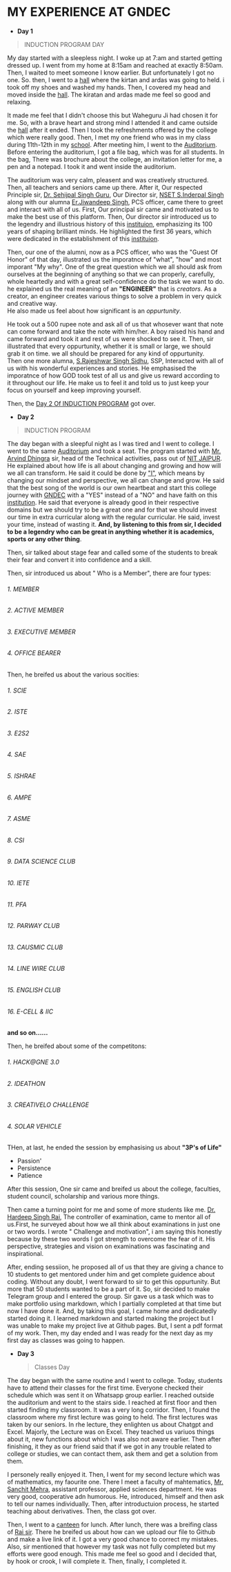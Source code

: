 # MY EXPERIENCE AT GNDEC 
- __Day 1__
> INDUCTION PROGRAM DAY

My day started with a sleepless night. I woke up at 7:am and started getting dressed up. I went from my home at 8:15am and reached at exactly 8:50am. Then, I waited to meet someone I know earlier. But unfortunately I got no one. So. then, I went to a [hall]() where the kirtan and ardas was going to held. i took off my shoes and washed my hands. Then, I covered my head and moved inside the [hall](). The kiratan and ardas made me feel so good and relaxing.

It made me feel that I didn't choose this but Waheguru Ji had chosen it for me. So, with a brave heart and strong mind I attended it and came outside the [hall]() after it ended. Then I took the refreshments offered by the college which were really good. Then, I met my one friend who was in my class during 11th-12th in my [school](https://www.google.com/search?q=bvm+kithclu+nagar&rlz=1C1CHBF_enIN1051IN1051&oq=bvm+kithclu+nagar&gs_lcrp=EgZjaHJvbWUyBggAEEUYOTISCAEQLhgNGK8BGMcBGIAEGI4FMgkIAhAAGA0YgAQyCQgDEAAYDRiABDIICAQQABgWGB4yDQgFEAAYhgMYgAQYigUyDQgGEAAYhgMYgAQYigUyDQgHEAAYhgMYgAQYigUyCggIEAAYgAQYogTSAQg3NjMwajBqNKgCALACAA&sourceid=chrome&ie=UTF-8). After meeting him, I went to the [Auditorium](https://gndec.ac.in/cultural/?q=node/9). Before entering the auditorium, I got a file bag, which was for all students. In the bag, There was brochure about the college, an invitation letter for me, a pen and a notepad. I took it and went inside the auditorium.

The auditorium was very calm, pleasent and was creatively structured. Then, all teachers and seniors came up there. After it, Our respected Principle sir, [Dr. Sehijpal Singh Guru](https://fb.watch/tigo5j7WBQ/), Our Director sir, [NSET S.Inderpal Singh](https://fb.watch/tigpSmuCit/) along with our alumna [Er.Jiwandeep Singh](https://fb.watch/tigjZwZe3z/), PCS officer, came there to greet and interact with all of us. First, Our principal sir came and motivated us to make the best use of this platform. Then, Our director sir introduced us to the legendry and illustrious history of this [instituion](https://www.gndec.ac.in/), emphasizing its 100 years of shaping brilliant minds. He highlighted the first 36 years, which were dedicated in the establishment of this [instituion](https://www.gndec.ac.in/).

Then, our one of the alumni, now as a PCS officer, who was the "Guest Of Honor" of that day, illustrated us the imporatnce of "what", "how" and most imporant "My why". One of the great question which we all should ask from ourselves at the beginning of anything so that we can properly, carefully, whole heartedly and with a great self-confidence do the task we want to do. he explained us the real meaning of an __"ENGINEER"__ that is _creators_. As a creator, an engineer creates various things to solve a problem in very quick and creative way.\
He also made us feel about how significant is an _oppurtunity_.

He took out a 500 rupee note and ask all of us that whosever want that note can come forward and take the note with him/her. A boy raised his hand and came forward and took it and rest of us were shocked to see it. Then, sir illustrated that every oppurtunity, whether it is small or large, we should grab it on time. we all should be prepared for any kind of oppurtunity.\
Then one more alumna, [S.Rajeshwar Singh Sidhu](https://fb.watch/tigzIRdD9R/), SSP, Interacted with all of us with his wonderful experiences and stories. He emphasised the imporatnce of how GOD took test of all us and give us reward according to it throughout our life. He make us to feel it and told us to just keep your focus on yourself and keep improving yourself.

Then, the [Day 2 Of INDUCTION PROGRAM](https://fb.watch/tigAJvY2Z7/) got over.

<!--FRom here code is being edited-->
- __Day 2__
> INDUCTION PROGRAM  

The day began with a sleepful night as I was tired and I went to college. I went to the same [Auditorium](https://gndec.ac.in/cultural/?q=node/9) and took a seat. The program started with [Mr. Arvind Dhingra](https://gndec.ac.in/faculty/?id=68) sir, head of the Technical activities, pass out of [NIT JAIPUR](https://www.google.com/search?sca_esv=1af7de384805fe35&sca_upv=1&rlz=1C1CHBF_enIN1051IN1051&sxsrf=ADLYWIJRj8lU4wRCnhGTHBoZ1MBjn_64qg:1720950747389&q=NIT+JAIPUR&source=lnms&fbs=AEQNm0BKxFXqFZETuC92mLOmXO9xJMdcEc6vsS8xotR_o6JIE2lxJVbfbQf0QBF0bvfl3GFNBPTQACMdFh6XPuV1Z0Eg9hjj1mCoiKv3FGCZSoL8LFWndMdM2XR4aGD0cSNlCtcWfG2Uxx1VHbESZZGtTLqJIpWorIEiBwoLHBotrxsca8c17DXljhODP05SZ-xKH05k1jwUlGV8PNmYih-FkegBBuFe9w&sa=X&ved=2ahUKEwimlOWPoaaHAxV7SGcHHTklAhkQ0pQJegQIFBAB&biw=1536&bih=730&dpr=1.25). He explained about how life is all about changing and growing and how will we all can transform. He said it could be done by ["I"](), which means by changing our mindset and perspective, we all can change and grow. He said that the best song of the world is our own heartbeat and start this college journey with [GNDEC]() with a "YES" instead of a "NO" and have faith on this [institution]().
He said that everyone is already good in their respective domains but we should try to be a great one and for that we should invest our time in extra curricular along with the regular curricular. He said, invest your time, instead of wasting it. __And, by listening to this from sir, I decided to be a legendry who can be great in anything whether it is academics, sports or any other thing__.

Then, sir talked about stage fear and called some of the students to break their fear and convert it into confidence and a skill. 

Then, sir introduced us about " Who is a Member", there are four types:
###### 1. MEMBER
###### 2. ACTIVE MEMBER
###### 3. EXECUTIVE MEMBER
###### 4. OFFICE BEARER

Then, he breifed us about the various socities:
###### 1. SCIE 
###### 2. ISTE
###### 3. E2S2
###### 4. SAE
###### 5. ISHRAE
###### 6. AMPE
###### 7. ASME 
###### 8. CSI
###### 9. DATA SCIENCE CLUB
###### 10. IETE
###### 11. PFA
###### 12. PARWAY CLUB
###### 13. CAUSMIC CLUB
###### 14. LINE WIRE CLUB
###### 15. ENGLISH CLUB
###### 16. E-CELL & IIC

__and so on......__

Then, he breifed about some of the competitons:
###### 1. HACK@GNE 3.0
###### 2. IDEATHON
###### 3. CREATIVELO CHALLENGE 
###### 4. SOLAR VEHICLE

THen, at last, he ended the session by emphasising us about __"3P's of Life"__
- Passion'
- Persistence
- Patience

After this session, One sir came and breifed us about the college, faculties, student council, scholarship and various more things.

Then came a turning point for me and some of more students like me. [Dr. Hardeep Singh Rai](https://gndec.ac.in/faculty/?id=268),  The controller of examination, came to mentor all of us.First, he surveyed about how we all think about examinations in just one or two words. I wrote " Challenge and motivation", i am saying this honestly because by these two words I got strength to overcome the fear of it. His perspective, strategies and vision on examinations was fascinating and inspirational.

After, ending sessiion, he proposed all of us that they are giving a chance to 10 students to get mentored under him and get complete guidence about coding. Without any doubt, I went forward to sir to get this oppurtunity. But more that 50 students wanted to be a part of it. So, sir decided to make Telegram group and I entered the group. Sir gave us a task which was to make portfolio using markdown, which I partially completed at that time but now I have done it.
And, by taking this goal, I came home and dedicatedly started doing it. I learned markdown and started making the project but I was unable to make my project live at Github pages. But, I sent a pdf format of my work. Then, my day ended and I was ready for the next day as my first day as classes was going to happen.    

- __Day 3__
  
  > Classes Day

The day began with the same routine and I went to college. Today, students have to attend their classes for the first time. Everyone checked their schedule which was sent it on Whatsapp group earlier. I reached outside the auditorium and 
went to the stairs side. I reached at first floor and then started finding my classroom. It was a very long corridor. Then, I found the classroom where my first lecture was going to held. The first lectures was taken by our seniors. In rhe lecture, they enlighten us about Chatgpt and Excel. Majorly, the Lecture was on Excel. They teached us variuos things about it, new functions about which I was also not aware earlier. Then after finishing, it they as our friend said that if we got in any trouble related to college or studies, we can contact them, ask them and get a solution from them.

I personely really enjoyed it. Then, I went for my second lecture which was of mathematics, my faourite one. There I meet a faculty of mahtematics, [Mr. Sanchit Mehra](https://gndec.ac.in/faculty/?id=401), assistant professor, applied sciences department. He was very good, cooperative adn humorous. He, introduced, himself and then ask to tell our names individually. Then, after introductuion process, he started teaching about derivatives. Then, the class got over.

Then, I went to a [canteen](https://www.instagram.com/p/CGc3dWkghg9/?utm_source=ig_web_copy_link) for lunch. After lunch, there was a breifing class of [Rai sir](https://gndec.ac.in/faculty/?id=268). There he breifed us about how can we upload our file to Github and make a live link of it. I got a very good chance to correct my mistakes. Also, sir mentioned that however my task was not fully completed but my efforts were good enough. This made me feel so good and I decided that, by hook or crook, I will complete it. Then, finally, I completed it.





